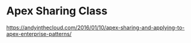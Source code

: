 # Apex Sharing Class

https://andyinthecloud.com/2016/01/10/apex-sharing-and-applying-to-apex-enterprise-patterns/
